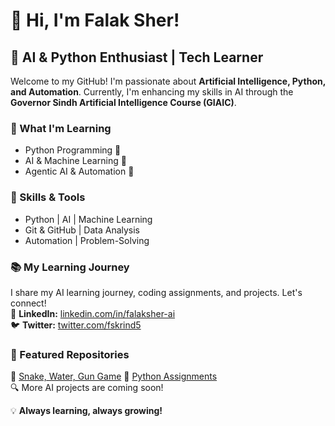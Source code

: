 # 👋 Hi, I'm Falak Sher!  
## 🚀 AI & Python Enthusiast | Tech Learner  

Welcome to my GitHub! I'm passionate about **Artificial Intelligence, Python, and Automation**. Currently, I'm enhancing my skills in AI through the **Governor Sindh Artificial Intelligence Course (GIAIC)**.  

### 🌱 What I'm Learning  
- Python Programming 🐍  
- AI & Machine Learning 🤖  
- Agentic AI & Automation 🔄  

### 🔧 Skills & Tools  
- Python | AI | Machine Learning  
- Git & GitHub | Data Analysis  
- Automation | Problem-Solving  

### 📚 My Learning Journey  
I share my AI learning journey, coding assignments, and projects. Let's connect!  
🔗 **LinkedIn:** [linkedin.com/in/falaksher-ai](https://www.linkedin.com/in/falaksher-ai)  
🐦 **Twitter:** [twitter.com/fskrind5](https://x.com/fskrind5)  

### 📂 Featured Repositories  
🚀 [Snake, Water, Gun Game](https://github.com/fskrind5/snake_water_gun_game)
🚀 [Python Assignments](https://github.com/fskrind5/python-assignments)  
🔍 More AI projects are coming soon!  

💡 **Always learning, always growing!**  
